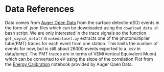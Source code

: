 # Data References

Data comes from [Auger Open Data](https://opendata.auger.org/analysis.php#nb_espec) from the surface detection(SD) events in the form of .json files which can be downloaded using the ```download_data.sh``` bash script. We are only interested in the trace signals so the function ```get_signal_data()``` in ```makedataset.py``` extracts one of the photomultiplier tube(PMT) traces for each event from one station. This limits the number of events for now, but is still about 26000 events exported to a .csv in data/temp/. The PMT traces are in terms of VEM(Vertical Equivalent Muon) which can be converted to eV using the slope of the correlation Plot from the [Energy Calibration](https://www.kaggle.com/code/augeropendata/energy-calibration) notebook provided by Auger Open Data.